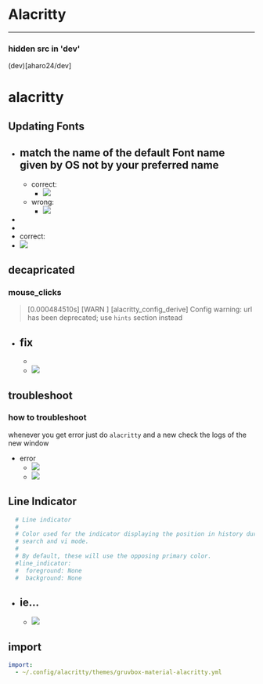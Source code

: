 # Alacritty


---
### hidden src  in 'dev'
(dev)[aharo24/dev]


# alacritty


## Updating Fonts

- match the name of the default Font name given by OS not by your preferred name
	- 
	-  correct:
		- ![](aharo_179_1.png)
	- wrong:
		- ![](aharo_179_2.png)
- 
- 
- correct:
- ![](aharo_179_3.png)



## decapricated 

### mouse_clicks

> 	[0.000484510s] [WARN ] [alacritty_config_derive] Config warning: url has been deprecated; use `hints` section instead

- fix
	- 
	- 
	- ![](aharo_181.png)






## troubleshoot

### how to troubleshoot

whenever you get error just do `alacritty` and a new check the logs of the new window

- error
	- ![](aharo24.png)
	- ![](aharo24_1.png)



## Line Indicator


``` yml
  # Line indicator
  #
  # Color used for the indicator displaying the position in history during
  # search and vi mode.
  #
  # By default, these will use the opposing primary color.
  #line_indicator:
  #  foreground: None
  #  background: None


```

- ie...
	- 
	- ![](aharo24_11.png)




## import

``` yml
import:
  - ~/.config/alacritty/themes/gruvbox-material-alacritty.yml
```

